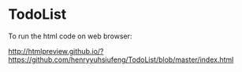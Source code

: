 # TodoList
To run the html code on web browser:

http://htmlpreview.github.io/?https://github.com/henryyuhsiufeng/TodoList/blob/master/index.html
